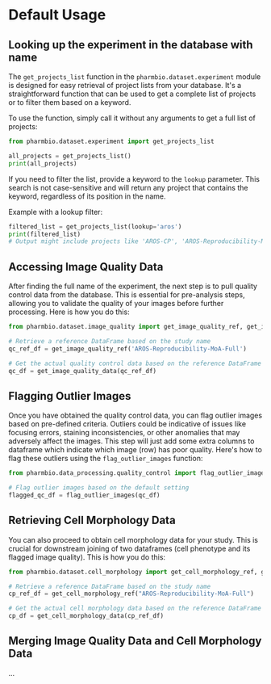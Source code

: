 # Default Usage

## Looking up the experiment in the database with name

The `get_projects_list` function in the `pharmbio.dataset.experiment` module is designed for easy retrieval of project lists from your database. It's a straightforward function that can be used to get a complete list of projects or to filter them based on a keyword.

To use the function, simply call it without any arguments to get a full list of projects:

```python
from pharmbio.dataset.experiment import get_projects_list

all_projects = get_projects_list()
print(all_projects)
```

If you need to filter the list, provide a keyword to the `lookup` parameter. This search is not case-sensitive and will return any project that contains the keyword, regardless of its position in the name.

Example with a lookup filter:

```python
filtered_list = get_projects_list(lookup='aros')
print(filtered_list)
# Output might include projects like 'AROS-CP', 'AROS-Reproducibility-MoA-Full'
```

## Accessing Image Quality Data

After finding the full name of the experiment, the next step is to pull quality control data from the database. This is essential for pre-analysis steps, allowing you to validate the quality of your images before further processing. Here is how you do this:

```python
from pharmbio.dataset.image_quality import get_image_quality_ref, get_image_quality_data

# Retrieve a reference DataFrame based on the study name
qc_ref_df = get_image_quality_ref('AROS-Reproducibility-MoA-Full')

# Get the actual quality control data based on the reference DataFrame
qc_df = get_image_quality_data(qc_ref_df)
```

## Flagging Outlier Images

Once you have obtained the quality control data, you can flag outlier images based on pre-defined criteria. Outliers could be indicative of issues like focusing errors, staining inconsistencies, or other anomalies that may adversely affect the images. This step will just add some extra columns to dataframe which indicate which image (row) has poor quality. Here's how to flag these outliers using the `flag_outlier_images` function:

```python
from pharmbio.data_processing.quality_control import flag_outlier_images

# Flag outlier images based on the default setting
flagged_qc_df = flag_outlier_images(qc_df)
```

## Retrieving Cell Morphology Data

You can also proceed to obtain cell morphology data for your study. This is crucial for downstream joining of two dataframes (cell phenotype and its flagged image quality). This is how you do this:

```python
from pharmbio.dataset.cell_morphology import get_cell_morphology_ref, get_cell_morphology_data

# Retrieve a reference DataFrame based on the study name
cp_ref_df = get_cell_morphology_ref("AROS-Reproducibility-MoA-Full")

# Get the actual cell morphology data based on the reference DataFrame
cp_df = get_cell_morphology_data(cp_ref_df)
```

## Merging Image Quality Data and Cell Morphology Data

...